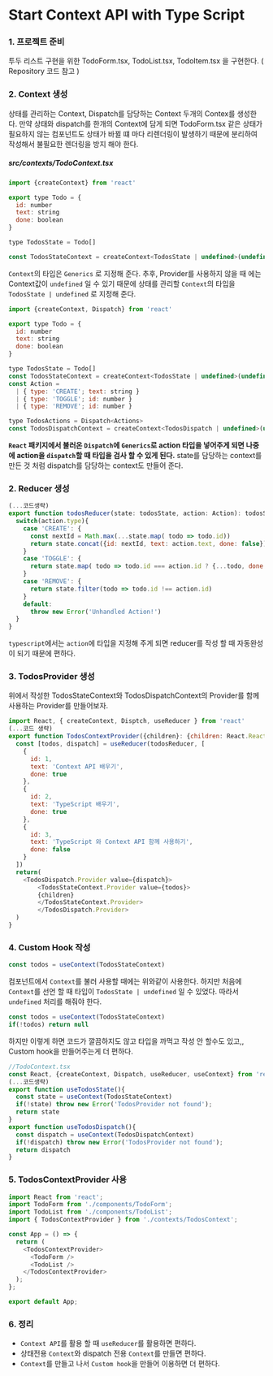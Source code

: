 # Start Context API with Type Script



### 1. 프로젝트 준비 

투두 리스트 구현을 위한 TodoForm.tsx, TodoList.tsx, TodoItem.tsx 을 구현한다. ( Repository 코드 참고 )

### 2. Context 생성

상태를 관리하는 Context, Dispatch를 담당하는 Context 두개의 Contex를 생성한다. 만약 상태와 dispatch를 한개의 Context에 담게 되면 TodoForm.tsx 같은 상태가 필요하지 않는 컴포넌트도 상태가 바뀔 떄 마다 리렌더링이 발생하기 때문에 분리하여 작성해서 불필요한 렌더링을 방지 해야 한다.

##### src/contexts/TodoContext.tsx

```javascript
import {createContext} from 'react'

export type Todo = {
  id: number
  text: string
  done: boolean
}

type TodosState = Todo[]

const TodosStateContext = createContext<TodosState | undefined>(undefined)
```

`Context`의 타입은 `Generics` 로 지정해 준다. 추후, Provider를 사용하지 않을 때 에는 Context값이 `undefined` 일 수 있기 때문에 상태를 관리할 `Context`의 타입을 `TodosState | undefined`  로 지정해 준다.

```javascript
import {createContext, Dispatch} from 'react'

export type Todo = {
  id: number
  text: string
  done: boolean
}

type TodosState = Todo[]
const TodosStateContext = createContext<TodosState | undefined>(undefined)
const Action = 
  | { type: 'CREATE'; text: string }
  | { type: 'TOGGLE'; id: number }
  | { type: 'REMOVE'; id: number }

type TodosActions = Dispatch<Actions>
const TodosDispatchContext = createContext<TodosDispatch | undefined>(undefined)
```

**`React` 패키지에서 불러온 `Dispatch`에 `Generics`로 action 타입을 넣어주게 되면 나중에 action을 `dispatch`할 때 타입을 검사 할 수 있게 된다.**  state를 담당하는 context를 만든 것 처럼 dispatch를 담당하는 context도 만들어 준다.



### 2. Reducer 생성

```javascript
(...코드생략)
export function todosReducer(state: todosState, action: Action): todosState{
  switch(action.type){
    case 'CREATE': {
      const nextId = Math.max(...state.map( todo => todo.id))
      return state.concat({id: nextId, text: action.text, done: false})
    }
    case 'TOGGLE': {
      return state.map( todo => todo.id === action.id ? {...todo, done: !todo.done} : todo)
    }  
    case 'REMOVE': {
      return state.filter(todo => todo.id !== action.id)
    }
    default:
      throw new Error('Unhandled Action!')
  }
}
```

`typescript`에서는 `action`에 타입을 지정해 주게 되면 reducer를 작성 할 때 자동완성이 되기 때문에 편하다.



### 3. TodosProvider 생성

위에서 작성한 TodosStateContext와 TodosDispatchContext의 Provider를 함께 사용하는 Provider를 만들어보자.

```javascript
import React, { createContext, Disptch, useReducer } from 'react'
(...코드 생략)
export function TodosContextProvider({children}: {children: React.ReactNode}){
  const [todos, dispatch] = useReducer(todosReducer, [
    {
      id: 1,
      text: 'Context API 배우기',
      done: true
    },
    {
      id: 2,
      text: 'TypeScript 배우기',
      done: true
    },
    {
      id: 3,
      text: 'TypeScript 와 Context API 함께 사용하기',
      done: false
    }
  ])
  return(
    <TodosDispatch.Provider value={dispatch}>
  		<TodosStateContext.Provider value={todos}>
        {children}
    	</TodosStateContext.Provider>
		</TodosDispatch.Provider>
  )
}
```



### 4. Custom Hook 작성

```javascript
const todos = useContext(TodosStateContext)
```

컴포넌트에서 `Context`를 불러 사용할 때에는 위와같이 사용한다. 하지만 처음에 `Context`를 선언 할 때 타입이 `TodosState | undefined`  일 수 있었다. 따라서 `undefined` 처리를 해줘야 한다.

```javascript
const todos = useContext(TodosStateContext)
if(!todos) return null
```

하지만 이렇게 하면 코드가 깔끔하지도 않고 타입을 까먹고 작성 안 할수도 있고,, Custom hook을 만들어주는게 더 편하다.

```javascript
//TodoContext.tsx
const React, {createContext, Dispatch, useReducer, useContext} from 'react'
(...코드생략)
export function useTodosState(){
  const state = useContext(TodosStateContext)
  if(!state) throw new Error('TodosProvider not found');
  return state
}
export function useTodosDispatch(){
  const dispatch = useContext(TodosDispatchContext)
  if(!dispatch) throw new Error('TodosProvider not found');
  return dispatch
}
```



### 5. TodosContextProvider 사용

```javascript
import React from 'react';
import TodoForm from './components/TodoForm';
import TodoList from './components/TodoList';
import { TodosContextProvider } from './contexts/TodosContext';

const App = () => {
  return (
    <TodosContextProvider>
      <TodoForm />
      <TodoList />
    </TodosContextProvider>
  );
};

export default App;
```



### 6. 정리

- `Context API`를 활용 할 때 `useReducer`를 활용하면 편하다.
- 상태전용 `Context`와 dispatch 전용 `Context`를 만들면 편하다.
- `Context`를 만들고 나서 `Custom hook`을 만들어 이용하면 더 편하다.



 